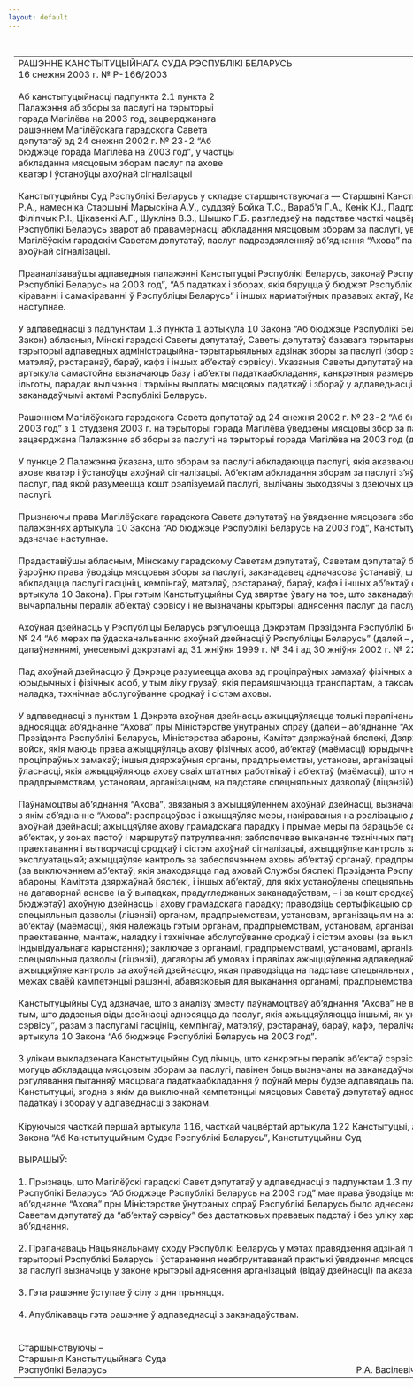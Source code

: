 ```yaml
---
layout: default
---
```


<div style="margin: 0px auto; width: 1000px;">

<div id="flag">

 

</div>

<div id="fixedWidth">

<div id="body">

<div id="columnSpanned">

<div id="content" style="margin: 10px">

<table>
<colgroup>
<col style="width: 100%" />
</colgroup>
<tbody>
<tr class="odd">
<td><div data-align="center" style="text-transform: uppercase;">
Рашэнне Канстытуцыйнага Суда Рэспублікі Беларусь
</div>
<div data-align="center">
16 снежня 2003 г. № Р-166/2003
</div>
<div data-align="left" style="width: 400px; margin-top: 20px; margin-bottom: 20px;">
Аб канстытуцыйнасці падпункта 2.1 пункта 2 Палажэння аб зборы за паслугі на тэрыторыі горада Магілёва на 2003 год, зацверджанага рашэннем Магілёўскага гарадскога Савета дэпутатаў ад 24 снежня 2002 г. № 23-2 “Аб бюджэце горада Магілёва на 2003 год”, у частцы абкладання мясцовым зборам паслуг па ахове кватэр і ўстаноўцы ахоўнай сігналізацыі
</div>
<div data-align="justify">
Канстытуцыйны Суд Рэспублікі Беларусь у складзе старшынствуючага — Старшыні Канстытуцыйнага Суда Васілевіча Р.А., намесніка Старшыні Марыскіна А.У., суддзяў Бойка Т.С., Вараб'я Г.А., Кенік К.I., Падгрушы В.В., Сарківавай Э.А., Філіпчык Р.I., Цікавенкі А.Г., Шукліна В.З., Шышко Г.Б. разгледзеў на падставе часткі чацвёртай артыкула 122 Канстытуцыі Рэспублікі Беларусь зварот аб правамернасці абкладання мясцовым зборам за паслугі, уведзеным на 2003 год Магілёўскім гарадскім Саветам дэпутатаў, паслуг падраздзяленняў аб’яднання “Ахова” па ахове кватэр і ўстаноўцы ахоўнай сігналізацыі.
</div>
<div data-align="justify">
 
</div>
<div data-align="justify">
Прааналізаваўшы адпаведныя палажэнні Канстытуцыі Рэспублікі Беларусь, законаў Рэспублікі Беларусь “Аб бюджэце Рэспублікі Беларусь на 2003 год”, “Аб падатках і зборах, якія бяруцца ў бюджэт Рэспублікі Беларусь”, “Аб мясцовым кіраванні і самакіраванні ў Рэспубліцы Беларусь” і іншых нарматыўных прававых актаў, Канстытуцыйны Суд устанавіў наступнае.
</div>
<div data-align="justify">
 
</div>
<div data-align="justify">
У адпаведнасці з падпунктам 1.3 пункта 1 артыкула 10 Закона “Аб бюджэце Рэспублікі Беларусь на 2003 год” (далей – Закон) абласныя, Мінскі гарадскі Саветы дэпутатаў, Саветы дэпутатаў базавага тэрытарыяльнага ўзроўню ўводзяць на тэрыторыі адпаведных адміністрацыйна-тэрытарыяльных адзінак зборы за паслугі (збор за паслугі гасцініц, кемпінгаў, матэляў, рэстаранаў, бараў, кафэ і іншых аб’ектаў сэрвісу). Указаныя Саветы дэпутатаў на падставе пункта 2 дадзенага артыкула самастойна вызначаюць базу і аб’екты падаткаабкладання, канкрэтныя размеры ставак, плацельшчыкаў, ільготы, парадак вылічэння і тэрміны выплаты мясцовых падаткаў і збораў у адпаведнасці з Законам і іншымі заканадаўчымі актамі Рэспублікі Беларусь.
</div>
<div data-align="justify">
 
</div>
<div data-align="justify">
Рашэннем Магілёўскага гарадскога Савета дэпутатаў ад 24 снежня 2002 г. № 23-2 “Аб бюджэце горада Магілёва на 2003 год” з 1 студзеня 2003 г. на тэрыторыі горада Магілёва ўведзены мясцовы збор за паслугі (падпункт 7.2 пункта 7) і зацверджана Палажэнне аб зборы за паслугі на тэрыторыі горада Магілёва на 2003 год (далей – Палажэнне).
</div>
<div data-align="justify">
 
</div>
<div data-align="justify">
У пункце 2 Палажэння ўказана, што зборам за паслугі абкладаюцца паслугі, якія аказваюцца суб’ектамі гаспадарання па ахове кватэр і ўстаноўцы ахоўнай сігналізацыі. Аб’ектам абкладання зборам за паслугі з’яўляецца выручка ад рэалізацыі паслуг, пад якой разумеецца кошт рэалізуемай паслугі, вылічаны зыходзячы з дзеючых цэн (тарыфаў) з улікам збору за паслугі.
</div>
<div data-align="justify">
 
</div>
<div data-align="justify">
Прызнаючы права Магілёўскага гарадскога Савета дэпутатаў на ўвядзенне мясцовага збору за паслугі як заснаванае на палажэннях артыкула 10 Закона “Аб бюджэце Рэспублікі Беларусь на 2003 год”, Канстытуцыйны Суд разам з тым адзначае наступнае.
</div>
<div data-align="justify">
 
</div>
<div data-align="justify">
Прадаставіўшы абласным, Мінскаму гарадскому Саветам дэпутатаў, Саветам дэпутатаў базавага тэрытарыяльнага ўзроўню права ўводзіць мясцовыя зборы за паслугі, заканадавец адначасова ўстанавіў, што дадзеным зборам могуць абкладацца паслугі гасцініц, кемпінгаў, матэляў, рэстаранаў, бараў, кафэ і іншых аб’ектаў сэрвісу (падпункт 1.3 пункта 1 артыкула 10 Закона). Пры гэтым Канстытуцыйны Суд звяртае ўвагу на тое, што заканадаўцам не прадугледжаны вычарпальны пералік аб’ектаў сэрвісу і не вызначаны крытэрыі аднясення паслуг да паслуг аб’ектаў сэрвісу.
</div>
<div data-align="justify">
 
</div>
<div data-align="justify">
Ахоўная дзейнасць у Рэспубліцы Беларусь рэгулюецца Дэкрэтам Прэзідэнта Рэспублікі Беларусь ад 23 снежня 1998 <span>г. № 24 “</span>Аб мерах па ўдасканальванню ахоўнай дзейнасці ў Рэспубліцы Беларусь” (далей – Дэкрэт) са змяненнямі і дапаўненнямі, унесенымі дэкрэтамі ад 31 жніўня 1999 <span>г. № 34 і </span>ад 30 жніўня 2002 <span>г. № 22.</span>
</div>
<div data-align="justify">
 
</div>
<div data-align="justify">
Пад ахоўнай дзейнасцю ў Дэкрэце разумеецца ахова ад проціпраўных замахаў фізічных асоб, аб’ектаў (маёмасці) юрыдычных і фізічных асоб, у тым ліку грузаў, якія перамяшчаюцца транспартам, а таксама праектаванне, мантаж, наладка, тэхнічнае абслугоўванне сродкаў і сістэм аховы.
</div>
<div data-align="justify">
 
</div>
<div data-align="justify">
У адпаведнасці з пунктам 1 Дэкрэта ахоўная дзейнасць ажыццяўляецца толькі пералічанымі ў ім арганізацыямі. Да іх адносяцца: аб’яднанне “Ахова” пры Міністэрстве ўнутраных спраў (далей – аб’яднанне “Ахова”), Служба бяспекі Прэзідэнта Рэспублікі Беларусь, Міністэрства абароны, Камітэт дзяржаўнай бяспекі, Дзяржаўны камітэт пагранічных войск, якія маюць права ажыццяўляць ахову фізічных асоб, аб’ектаў (маёмасці) юрыдычных і фізічных асоб ад проціпраўных замахаў; іншыя дзяржаўныя органы, прадпрыемствы, установы, арганізацыі незалежна ад формы ўласнасці, якія ажыццяўляюць ахову сваіх штатных работнікаў і аб’ектаў (маёмасці), што належаць гэтым органам, прадпрыемствам, установам, арганізацыям, на падставе спецыяльных дазволаў (ліцэнзій).
</div>
<div data-align="justify">
 
</div>
<div data-align="justify">
Паўнамоцтвы аб’яднання “Ахова”, звязаныя з ажыццяўленнем ахоўнай дзейнасці, вызначаны ў пункце 3 Дэкрэта, згодна з якім аб’яднанне “Ахова”: распрацоўвае і ажыццяўляе меры, накіраваныя на рэалізацыю дзяржаўнай палітыкі ў галіне ахоўнай дзейнасці; ажыццяўляе ахову грамадскага парадку і прымае меры па барацьбе са злачыннасцю на ахоўваемых аб’ектах, у зонах пастоў і маршрутаў патрулявання; забяспечвае выкананне тэхнічных патрабаванняў у галіне праектавання і вытворчасці сродкаў і сістэм ахоўнай сігналізацыі, ажыццяўляе кантроль за іх укараненнем і эксплуатацыяй; ажыццяўляе кантроль за забеспячэннем аховы аб’ектаў органаў, прадпрыемстваў, устаноў, арганізацый (за выключэннем аб’ектаў, якія знаходзяцца пад аховай Службы бяспекі Прэзідэнта Рэспублікі Беларусь, Міністэрства абароны, Камітэта дзяржаўнай бяспекі, і іншых аб’ектаў, для якіх устаноўлены спецыяльны рэжым аховы); ажыццяўляе на дагаворнай аснове (а ў выпадках, прадугледжаных заканадаўствам, <span>–</span> і за кошт сродкаў рэспубліканскага і мясцовых бюджэтаў) ахоўную дзейнасць і ахову грамадскага парадку; праводзіць сертыфікацыю сродкаў і сістэм аховы; выдае спецыяльныя дазволы (ліцэнзіі) органам, прадпрыемствам, установам, арганізацыям на ахову сваіх штатных работнікаў і аб’ектаў (маёмасці), якія належаць гэтым органам, прадпрыемствам, установам, арганізацыям, а таксама на праектаванне, мантаж, наладку і тэхнічнае абслугоўванне сродкаў і сістэм аховы (за выключэннем сродкаў індывідуальнага карыстання); заключае з органамі, прадпрыемствамі, установамі, арганізацыямі, якім выдадзены спецыяльныя дазволы (ліцэнзіі), дагаворы аб умовах і правілах ажыццяўлення адпаведнай ахоўнай дзейнасці; ажыццяўляе кантроль за ахоўнай дзейнасцю, якая праводзіцца на падставе спецыяльных дазволаў (ліцэнзій); прымае ў межах сваёй кампетэнцыі рашэнні, абавязковыя для выканання органамі, прадпрыемствамі, установамі, арганізацыямі.
</div>
<div data-align="justify">
 
</div>
<div data-align="justify">
Канстытуцыйны Суд адзначае, што з аналізу зместу паўнамоцтваў аб’яднання “Ахова” не вынікае адназначны вывад аб тым, што дадзеныя віды дзейнасці адносяцца да паслуг, якія ажыццяўляюцца іншымі, як указана ў Законе, “аб’ектамі сэрвісу”, разам з паслугамі гасцініц, кемпінгаў, матэляў, рэстаранаў, бараў, кафэ, пералічаных у падпункце 1.3 пункта 1 артыкула 10 Закона “Аб бюджэце Рэспублікі Беларусь на 2003 год”.
</div>
<div data-align="justify">
 
</div>
<div data-align="justify">
З улікам выкладзенага Канстытуцыйны Суд лічыць, што канкрэтны пералік аб’ектаў сэрвісу (паслуг сэрвісу), якія могуць абкладацца мясцовым зборам за паслугі, павінен быць вызначаны на заканадаўчым узроўні. Такі падыход да рэгулявання пытанняў мясцовага падаткаабкладання ў поўнай меры будзе адпавядаць палажэнням артыкула 121 Канстытуцыі, згодна з якім да выключнай кампетэнцыі мясцовых Саветаў дэпутатаў адносіцца ўстанаўленне мясцовых падаткаў і збораў у адпаведнасці з законам.
</div>
<div data-align="justify">
 
</div>
<div data-align="justify">
Кіруючыся часткай першай артыкула 116, часткай чацвёртай артыкула 122 Канстытуцыі, артыкуламі <span>7, 36, 38, 40, 40<sup>1</sup> </span>Закона “Аб Канстытуцыйным Судзе Рэспублікі Беларусь”, Канстытуцыйны Суд
</div>
<div data-align="justify">
 
</div>
<div data-align="center">
ВЫРАШЫЎ:
</div>
<div data-align="center">
 
</div>
<div data-align="justify">
1. Прызнаць, што Магілёўскі гарадскі Савет дэпутатаў у адпаведнасці з падпунктам 1.3 пункта 1 артыкула 10 Закона Рэспублікі Беларусь “Аб бюджэце Рэспублікі Беларусь на 2003 год” мае права ўводзіць мясцовы збор за паслугі. Аднак аб’яднанне “Ахова” пры Міністэрстве ўнутраных спраў Рэспублікі Беларусь было аднесена Магілёўскім гарадскім Саветам дэпутатаў да “аб’ектаў сэрвісу” без дастатковых прававых падстаў і без уліку характару дзейнасці дадзенага аб’яднання.
</div>
<div data-align="justify">
 
</div>
<div data-align="justify">
2. Прапанаваць Нацыянальнаму сходу Рэспублікі Беларусь у мэтах правядзення адзінай падатковай палітыкі на тэрыторыі Рэспублікі Беларусь і ўстаранення неабгрунтаванай практыкі ўвядзення мясцовымі Саветамі дэпутатаў збораў за паслугі вызначыць у законе крытэрыі аднясення арганізацый (відаў дзейнасці) па аказанню паслуг да аб’ектаў сэрвісу.
</div>
<div data-align="justify">
 
</div>
<div data-align="justify">
3. Гэта рашэнне ўступае ў сілу з дня прыняцця.
</div>
<div data-align="justify">
 
</div>
<div data-align="justify">
4. Апублікаваць гэта рашэнне ў адпаведнасці з заканадаўствам.
</div>
<div>
 
</div>
<div>
 
</div>
<div>
Старшынствуючы –
</div>
<div>
Старшыня Канстытуцыйнага Суда
</div>
<div>
Рэспублікі Беларусь<span>                                                                                                         Р.А. Васілевіч</span>
</div></td>
</tr>
</tbody>
</table>

</div>

<div class="terminator">

 

</div>

</div>

</div>

</div>

</div>

